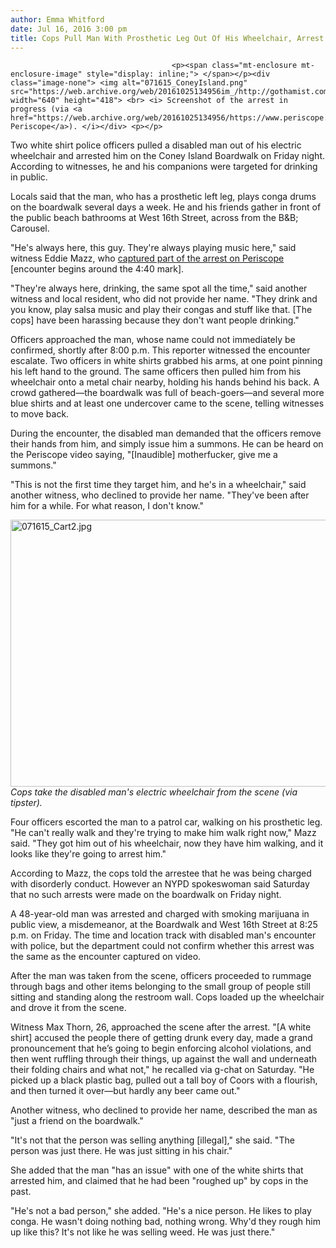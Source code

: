 ```yaml
---
author: Emma Whitford
date: Jul 16, 2016 3:00 pm
title: Cops Pull Man With Prosthetic Leg Out Of His Wheelchair, Arrest Him On Coney Island Boardwalk
---
```


	
										<p><span class="mt-enclosure mt-enclosure-image" style="display: inline;"> </span></p><div class="image-none"> <img alt="071615_ConeyIsland.png" src="https://web.archive.org/web/20161025134956im_/http://gothamist.com/attachments/nyc_ewhitford/071615_ConeyIsland.png" width="640" height="418"> <br> <i> Screenshot of the arrest in progress (via <a href="https://web.archive.org/web/20161025134956/https://www.periscope.tv/w/1zqJVzyemznJB">Dutchmazz&apos;s Periscope</a>). </i></div> <p></p>

<p>Two white shirt police officers pulled a disabled man out of his electric wheelchair and arrested him on the Coney Island Boardwalk on Friday night. According to witnesses, he and his companions were targeted for drinking in public. </p>

<p>Locals said that the man, who has a prosthetic left leg, plays conga drums on the boardwalk several days a week. He and his friends gather in front of the public beach bathrooms at West 16th Street, across from the B&amp;B; Carousel. </p>

<p>&quot;He&apos;s always here, this guy. They&apos;re always playing music here,&quot; said witness Eddie Mazz, who <a href="https://web.archive.org/web/20161025134956/https://www.periscope.tv/Dutchmazz/1zqJVzyemznJB">captured part of the arrest on Periscope</a> [encounter begins around the 4:40 mark]. </p>

<p>&quot;They&apos;re always here, drinking, the same spot all the time,&quot; said another witness and local resident, who did not provide her name. &quot;They drink and you know, play salsa music and play their congas and stuff like that. [The cops] have been harassing because they don&apos;t want people drinking.&quot; </p>

<p>Officers approached the man, whose name could not immediately be confirmed, shortly after 8:00 p.m. This reporter witnessed the encounter escalate. Two officers in white shirts grabbed his arms, at one point pinning his left hand to the ground.  The same officers then pulled him from his wheelchair onto a metal chair nearby, holding his hands behind his back. A crowd gathered&#x2014;the boardwalk was full of beach-goers&#x2014;and several more blue shirts and at least one undercover came to the scene, telling witnesses to move back. </p>

<p>During the encounter, the disabled man demanded that the officers remove their hands from him, and simply issue him a summons. He can be heard on the Periscope video saying, &quot;[Inaudible] motherfucker, give me a summons.&quot; </p>

<p>&quot;This is not the first time they target him, and he&apos;s in a wheelchair,&quot; said another witness, who declined to provide her name. &quot;They&apos;ve been after him for a while. For what reason, I don&apos;t know.&quot; </p>

<p><span class="mt-enclosure mt-enclosure-image" style="display: inline;"> </span></p><div class="image-none"> <img alt="071615_Cart2.jpg" src="https://web.archive.org/web/20161025134956im_/http://gothamist.com/attachments/nyc_ewhitford/071615_Cart2.jpg" width="640" height="427"> <br> <i> Cops take the disabled man&apos;s electric wheelchair from the scene (via tipster).</i></div> <p></p>

<p>Four officers escorted the man to a patrol car, walking on his prosthetic leg. &quot;He can&apos;t really walk and they&apos;re trying to make him walk right now,&quot; Mazz said. &quot;They got him out of his wheelchair, now they have him walking, and it looks like they&apos;re going to arrest him.&quot; </p>

<p>According to Mazz, the cops told the arrestee that he was being charged with disorderly conduct. However an NYPD spokeswoman said Saturday that no such arrests were made on the boardwalk on Friday night. </p>

<p>A 48-year-old man was arrested and charged with smoking marijuana in public view, a misdemeanor, at the Boardwalk and West 16th Street at 8:25 p.m. on Friday. The time and location track with disabled man&apos;s encounter with police, but the department could not confirm whether this arrest was the same as the encounter captured on video.</p>

<p>After the man was taken from the scene, officers proceeded to rummage through bags and other items belonging to the small group of people still sitting and standing along the restroom wall. Cops loaded up the wheelchair and drove it from the scene. </p>

<p>Witness Max Thorn, 26, approached the scene after the arrest. &quot;[A white shirt] accused the people there of getting drunk every day, made a grand pronouncement that he&#x2019;s going to begin enforcing alcohol violations, and then went ruffling through their things, up against the wall and underneath their folding chairs and what not,&quot; he recalled via g-chat on Saturday. &quot;He picked up a black plastic bag, pulled out a tall boy of Coors with a flourish, and then turned it over&#x2014;but hardly any beer came out.&quot; </p>

<p>Another witness, who declined to provide her name, described the man as &quot;just a friend on the boardwalk.&quot; </p>

<p>&quot;It&apos;s not that the person was selling anything [illegal],&quot; she said. &quot;The person was just there. He was just sitting in his chair.&quot; </p>

<p>She added that the man &quot;has an issue&quot; with one of the white shirts that arrested him, and claimed that he had been &quot;roughed up&quot; by cops in the past. </p>

<p>&quot;He&apos;s not a bad person,&quot; she added. &quot;He&apos;s a nice person. He likes to play conga. He wasn&apos;t doing nothing bad, nothing wrong. Why&apos;d they rough him up like this? It&apos;s not like he was selling weed. He was just there.&quot;</p>					
										
									
				